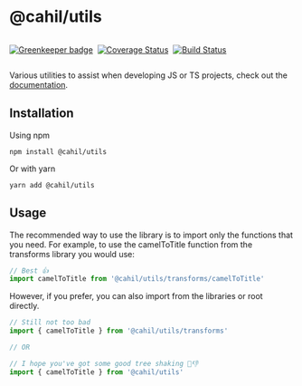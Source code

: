 # @cahil/utils

<div style='display: flex; align-items: center;'>

<a href='https://greenkeeper.io/'><img src='https://badges.greenkeeper.io/cahilfoley/utils.svg' alt='Greenkeeper badge' /></a>

<a href='https://coveralls.io/github/cahilfoley/utils?branch=master' style='margin-left: 8px'><img src='https://coveralls.io/repos/github/cahilfoley/utils/badge.svg?branch=master' alt='Coverage Status' /></a>

<a href='https://travis-ci.org/cahilfoley/utils' style='margin-left: 8px'><img src='https://travis-ci.org/cahilfoley/utils.svg?branch=master' alt='Build Status' /></a>

</div>

Various utilities to assist when developing JS or TS projects, check out the [documentation](https://cahilfoley.github.io/utils/).

## Installation

Using npm

```
npm install @cahil/utils
```

Or with yarn

```
yarn add @cahil/utils
```

## Usage

The recommended way to use the library is to import only the functions that you need. For example, to use the camelToTitle function from the transforms library you would use:

```js
// Best 👍
import camelToTitle from '@cahil/utils/transforms/camelToTitle'
```

However, if you prefer, you can also import from the libraries or root directly.

```js
// Still not too bad
import { camelToTitle } from '@cahil/utils/transforms'

// OR

// I hope you've got some good tree shaking 🌴👎
import { camelToTitle } from '@cahil/utils'
```
